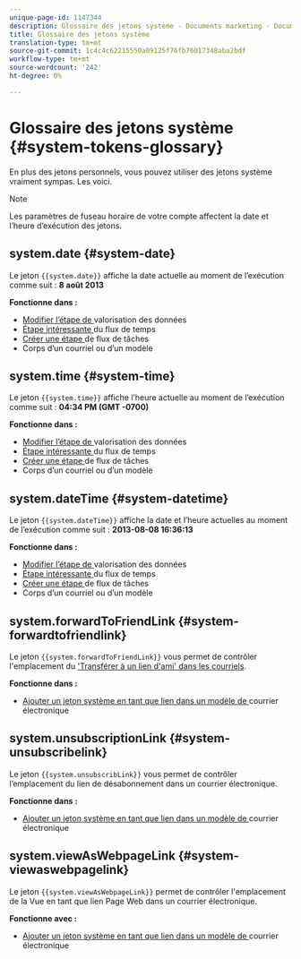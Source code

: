 ```yaml
---
unique-page-id: 1147344
description: Glossaire des jetons système - Documents marketing - Documentation du produit
title: Glossaire des jetons système
translation-type: tm+mt
source-git-commit: 1c4c4c62215550a09125f76fb76017348aba2bdf
workflow-type: tm+mt
source-wordcount: '242'
ht-degree: 0%

---
```



# Glossaire des jetons système {#system-tokens-glossary}

En plus des jetons personnels, vous pouvez utiliser des jetons système vraiment sympas. Les voici.

>[!NOTE]
>
>Les paramètres de fuseau horaire de votre compte affectent la date et l’heure d’exécution des jetons.

## system.date {#system-date}

Le jeton `{{system.date}}` affiche la date actuelle au moment de l’exécution comme suit : **8 août 2013**

**Fonctionne dans :**

* [Modifier l’étape de ](../../../../product-docs/core-marketo-concepts/smart-campaigns/flow-actions/change-data-value.md) valorisation des données
* [Étape intéressante ](../../../../product-docs/core-marketo-concepts/smart-campaigns/flow-actions/interesting-moment.md) du flux de temps
* [Créer une étape ](../../../../product-docs/core-marketo-concepts/smart-campaigns/salesforce-flow-actions/create-task.md) de flux de tâches
* Corps d’un courriel ou d’un modèle

## system.time {#system-time}

Le jeton `{{system.time}}` affiche l’heure actuelle au moment de l’exécution comme suit : **04:34 PM (GMT -0700)**

**Fonctionne dans :**

* [Modifier l’étape de ](../../../../product-docs/core-marketo-concepts/smart-campaigns/flow-actions/change-data-value.md) valorisation des données
* [Étape intéressante ](../../../../product-docs/core-marketo-concepts/smart-campaigns/flow-actions/interesting-moment.md) du flux de temps
* [Créer une étape ](../../../../product-docs/core-marketo-concepts/smart-campaigns/salesforce-flow-actions/create-task.md) de flux de tâches
* Corps d’un courriel ou d’un modèle

## system.dateTime {#system-datetime}

Le jeton `{{system.dateTime}}` affiche la date et l’heure actuelles au moment de l’exécution comme suit : **2013-08-08 16:36:13**

**Fonctionne dans :**

* [Modifier l’étape de ](../../../../product-docs/core-marketo-concepts/smart-campaigns/flow-actions/change-data-value.md) valorisation des données
* [Étape intéressante ](../../../../product-docs/core-marketo-concepts/smart-campaigns/flow-actions/interesting-moment.md) du flux de temps
* [Créer une étape ](../../../../product-docs/core-marketo-concepts/smart-campaigns/salesforce-flow-actions/create-task.md) de flux de tâches
* Corps d’un courriel ou d’un modèle

## system.forwardToFriendLink {#system-forwardtofriendlink}

Le jeton `{{system.forwardToFriendLink}}` vous permet de contrôler l&#39;emplacement du [&#39;Transférer à un lien d&#39;ami&#39; dans les courriels](../../../../product-docs/email-marketing/general/functions-in-the-editor/forward-to-a-friend-link-in-emails.md).

**Fonctionne dans :**

* [Ajouter un jeton système en tant que lien dans un modèle de ](add-a-system-token-as-a-link-in-an-email.md) courrier électronique

## system.unsubscriptionLink {#system-unsubscribelink}

Le jeton `{{system.unsubscribLink}}` vous permet de contrôler l’emplacement du lien de désabonnement dans un courrier électronique.

**Fonctionne dans :**

* [Ajouter un jeton système en tant que lien dans un modèle de ](add-a-system-token-as-a-link-in-an-email.md) courrier électronique

## system.viewAsWebpageLink {#system-viewaswebpagelink}

Le jeton `{{system.viewAsWebpageLink}}` permet de contrôler l&#39;emplacement de la Vue en tant que lien Page Web dans un courrier électronique.

**Fonctionne avec :**

* [Ajouter un jeton système en tant que lien dans un modèle de ](add-a-system-token-as-a-link-in-an-email.md) courrier électronique
